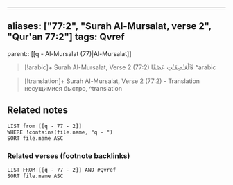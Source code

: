 
---
aliases: ["77:2", "Surah Al-Mursalat, verse 2", "Qur'an 77:2"]
tags: Qvref
---

parent:: [[q - Al-Mursalat (77)|Al-Mursalat]]

> [!arabic]+ Surah Al-Mursalat, Verse 2 (77:2)
> <span class="quran-arabic">فَٱلْعَـٰصِفَـٰتِ عَصْفًا</span>
^arabic

> [!translation]+ Surah Al-Mursalat, Verse 2 (77:2) - Translation
> несущимися быстро,
^translation



## Related notes
```dataview
LIST from [[q - 77 - 2]]
WHERE !contains(file.name, "q - ")
SORT file.name ASC
```

### Related verses (footnote backlinks)
```dataview
LIST FROM [[q - 77 - 2]] AND #Qvref
SORT file.name ASC
```

